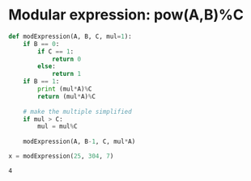 
# Modular expression: pow(A,B)%C


```python
def modExpression(A, B, C, mul=1):
    if B == 0:
        if C == 1:
            return 0
        else:
            return 1
    if B == 1:
        print (mul*A)%C
        return (mul*A)%C
    
    # make the multiple simplified
    if mul > C:
        mul = mul%C
        
    modExpression(A, B-1, C, mul*A)
```


```python
x = modExpression(25, 304, 7)
```

    4

